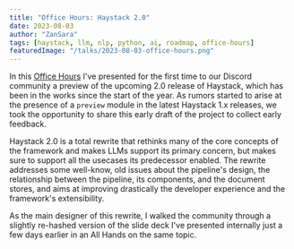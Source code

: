 ```yaml
---
title: "Office Hours: Haystack 2.0"
date: 2023-08-03
author: "ZanSara"
tags: [haystack, llm, nlp, python, ai, roadmap, office-hours]
featuredImage: "/talks/2023-08-03-office-hours.png"
---
```


In this [Office Hours](https://discord.com/invite/VBpFzsgRVF) I've presented for the first time to our Discord community a preview of the upcoming 2.0 release of Haystack, which has been in the works since the start of the year. As rumors started to arise at the presence of a `preview` module in the latest Haystack 1.x releases, we took the opportunity to share this early draft of the project to collect early feedback.

Haystack 2.0 is a total rewrite that rethinks many of the core concepts of the framework and makes LLMs support its primary concern, but makes sure to support all the usecases its predecessor enabled. The rewrite addresses some well-know, old issues about the pipeline's design, the relationship between the pipeline, its components, and the document stores, and aims at improving drastically the developer experience and the framework's extensibility.

As the main designer of this rewrite, I walked the community through a slightly re-hashed version of the slide deck I've presented internally just a few days earlier in an All Hands on the same topic.